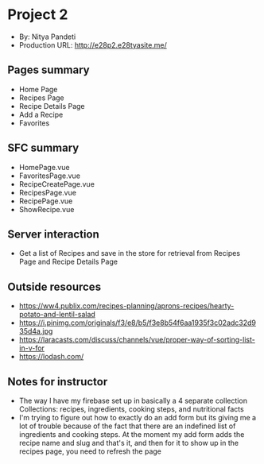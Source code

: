 
# Project 2
+ By: Nitya Pandeti
+ Production URL: <http://e28p2.e28tyasite.me/>

## Pages summary
- Home Page
- Recipes Page
- Recipe Details Page
- Add a Recipe
- Favorites

## SFC summary
- HomePage.vue
- FavoritesPage.vue
- RecipeCreatePage.vue
- RecipesPage.vue
- RecipePage.vue
- ShowRecipe.vue
  
## Server interaction
- Get a list of Recipes and save in the store for retrieval from Recipes Page and Recipe Details Page

## Outside resources
- https://ww4.publix.com/recipes-planning/aprons-recipes/hearty-potato-and-lentil-salad
- https://i.pinimg.com/originals/f3/e8/b5/f3e8b54f6aa1935f3c02adc32d935d4a.jpg
- https://laracasts.com/discuss/channels/vue/proper-way-of-sorting-list-in-v-for
- https://lodash.com/

## Notes for instructor
- The way I have my firebase set up in basically a 4 separate collection
 Collections: recipes, ingredients, cooking steps, and nutritional facts
- I'm trying to figure out how to exactly do an add form but its giving me a lot of trouble because of the fact that there are an indefined list of ingredients and cooking steps.
 At the moment my add form adds the recipe name and slug and that's it, and then for it to show up in the recipes page, you need to refresh the page